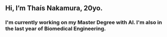 ## Hi, I’m Thaís Nakamura, 20yo.
### I'm currently working on my Master Degree with AI. I'm also in the last year of Biomedical Engineering.

<!---
thsnkmr/thsnkmr is a ✨ special ✨ repository because its `README.md` (this file) appears on your GitHub profile.
You can click the Preview link to take a look at your changes.
--->
